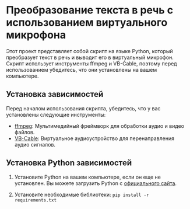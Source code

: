 # Преобразование текста в речь с использованием виртуального микрофона

Этот проект представляет собой скрипт на языке Python, который преобразует текст в речь и выводит его в виртуальный микрофон. 
Скрипт использует инструменты ffmpeg и VB-Cable, поэтому перед использованием убедитесь, что они установлены на вашем компьютере.

## Установка зависимостей

Перед началом использования скрипта, убедитесь, что у вас установлены следующие инструменты:

- [ffmpeg](https://ffmpeg.org/download.html#build-windows): Мультимедийный фреймворк для обработки аудио и видео файлов.
- [VB-Cable](https://vb-audio.com/Cable/): Виртуальное аудиоустройство для перенаправления аудио сигналов.

## Установка Python зависимостей

1. Установите Python на вашем компьютере, если он еще не установлен. Вы можете загрузить Python с [официального сайта](https://www.python.org/downloads/).

2. Установите необходимые библиотеки:
```pip install -r requirements.txt```

